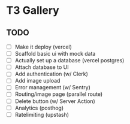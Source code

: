 # T3 Gallery

## TODO

- [ ] Make it deploy (vercel)
- [ ] Scaffold basic ui with mock data
- [ ] Actually set up a database (vercel postgres)
- [ ] Attach database to UI
- [ ] Add authentication (w/ Clerk)
- [ ] Add image upload
- [ ] Error management (w/ Sentry)
- [ ] Routing/image page (parallel route)
- [ ] Delete button (w/ Server Action)
- [ ] Analytics (posthog)
- [ ] Ratelimiting (upstash)